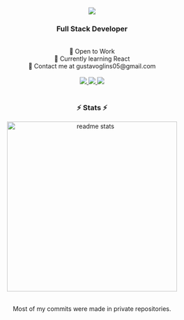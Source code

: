 <h1 align="center">
    <img src="https://readme-typing-svg.herokuapp.com/?font=Righteous&size=35&center=true&vCenter=true&width=500&height=70&duration=3500&lines=Gustavo+Guimarães+Lins;"/>
</h1>

<h3 align="center">Full Stack Developer</h3>

<br>

<div align="center">
 🔭 Open to Work
 <br>
 🌱 Currently learning React
<br>
📩 Contact me at gustavoglins05@gmail.com
</div>

<br>
 
<div align="center"> 
    <a href="https://www.instagram.com/1gustavolins/">
        <img src="https://img.shields.io/badge/Instagram-000?style=for-the-badge&logo=instagram&logoColor=3CAEEB"/>
    </a>
    <a href="https://www.linkedin.com/in/gustavoglins/" target="_blank">
        <img src="https://img.shields.io/badge/LinkedIn-000?style=for-the-badge&logo=linkedin&logoColor=3CAEEB" target="_blank" />
    </a>
    <a href="https://gustavolins.site/" target="_blank">
        <img src="https://img.shields.io/badge/Portfolio-000?style=for-the-badge&logo=todoist&logoColor=3CAEEB" target="_blank" />
    </a>
</div>

#

<h3 align="center">
  <strong>⚡ Stats ⚡</strong>
</h3>

<div align=center>
  <img width=390 src="https://github-readme-stats-salesp07.vercel.app/api?username=gustavoglins&count_private=true&show_icons=true&theme=default&rank_icon=github&border_radius=10&bg_color=000&title_color=FFF&text_color=FFF&icon_color=3CAEEB&border_color=3CAEEB&hide_title=true" alt="readme stats"/>
</div>
<br>
<div align=center>
    <p>Most of my commits were made in private repositories.</p>
</div>
